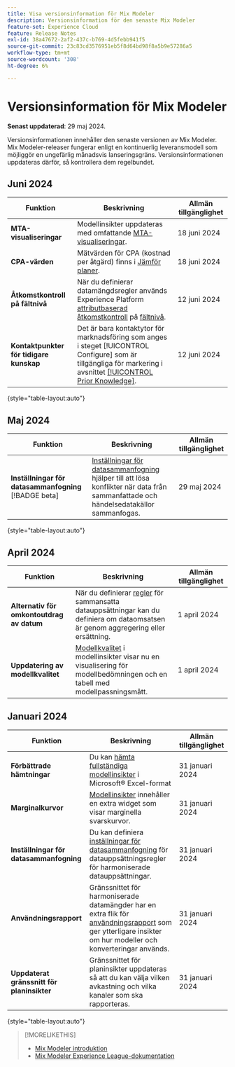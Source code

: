 ```yaml
---
title: Visa versionsinformation för Mix Modeler
description: Versionsinformation för den senaste Mix Modeler
feature-set: Experience Cloud
feature: Release Notes
exl-id: 38a47672-2af2-437c-b769-4d5febb941f5
source-git-commit: 23c83cd3576951eb5f8d64bd98f8a5b9e57286a5
workflow-type: tm+mt
source-wordcount: '308'
ht-degree: 6%

---
```


# Versionsinformation för Mix Modeler

**Senast uppdaterad**: 29 maj 2024.

Versionsinformationen innehåller den senaste versionen av Mix Modeler. Mix Modeler-releaser fungerar enligt en kontinuerlig leveransmodell som möjliggör en ungefärlig månadsvis lanseringsgräns. Versionsinformationen uppdateras därför, så kontrollera dem regelbundet.

## Juni 2024

| Funktion | Beskrivning | Allmän tillgänglighet |
|---|---|---|
| **MTA-visualiseringar** | Modellinsikter uppdateras med omfattande [MTA-visualiseringar](../models/insights.md#attribution). | 18 juni 2024 |
| **CPA-värden** | Mätvärden för CPA (kostnad per åtgärd) finns i [Jämför planer](../plans/compare.md). | 18 juni 2024 |
| **Åtkomstkontroll på fältnivå** | När du definierar datamängdsregler används Experience Platform [attributbaserad åtkomstkontroll](https://experienceleague.adobe.com/en/docs/experience-platform/access-control/abac/overview) på [fältnivå](../harmonize-data/dataset-rules.md#field-level-access-control). | 12 juni 2024 |
| **Kontaktpunkter för tidigare kunskap** | Det är bara kontaktytor för marknadsföring som anges i steget [!UICONTROL Configure] som är tillgängliga för markering i avsnittet [[!UICONTROL Prior Knowledge]](../models/create.md). | 12 juni 2024 |

{style="table-layout:auto"}

## Maj 2024

| Funktion | Beskrivning | Allmän tillgänglighet |
|---|---|---|
| **Inställningar för datasammanfogning** [!BADGE beta] | [Inställningar för datasammanfogning](../harmonize-data/dataset-rules.md#data-merge-preferences) hjälper till att lösa konflikter när data från sammanfattade och händelsedatakällor sammanfogas. | 29 maj 2024 |

{style="table-layout:auto"}




## April 2024

| Funktion | Beskrivning | Allmän tillgänglighet |
|---|---|---|
| **Alternativ för omkontoutdrag av datum** | När du definierar [regler](../harmonize-data/dataset-rules.md) för sammansatta datauppsättningar kan du definiera om dataomsatsen är genom aggregering eller ersättning. | 1 april 2024 |
| **Uppdatering av modellkvalitet** | [Modellkvalitet](/help/models/insights.md) i modellinsikter visar nu en visualisering för modellbedömningen och en tabell med modellpassningsmått. | 1 april 2024 |


## Januari 2024

| Funktion | Beskrivning | Allmän tillgänglighet |
|---|---|---|
| **Förbättrade hämtningar** | Du kan [hämta fullständiga modellinsikter](../models/insights.md) i Microsoft® Excel-format | 31 januari 2024 |
| **Marginalkurvor** | [Modellinsikter](../models/insights.md) innehåller en extra widget som visar marginella svarskurvor. | 31 januari 2024 |
| **Inställningar för datasammanfogning** | Du kan definiera [inställningar för datasammanfogning](../harmonize-data/dataset-rules.md#data-merge-preferences) för datauppsättningsregler för harmoniserade datauppsättningar. | 31 januari 2024 |
| **Användningsrapport** | Gränssnittet för harmoniserade datamängder har en extra flik för [användningsrapport](../harmonize-data/usage-report.md) som ger ytterligare insikter om hur modeller och konverteringar används. | 31 januari 2024 |
| **Uppdaterat gränssnitt för planinsikter** | Gränssnittet för planinsikter uppdateras så att du kan välja vilken avkastning och vilka kanaler som ska rapporteras. | 31 januari 2024 |

{style="table-layout:auto"}


>[!MORELIKETHIS]
>
>* [Mix Modeler introduktion](https://business.adobe.com/products/experience-platform/planning-and-measurement.html)
>* [Mix Modeler Experience League-dokumentation](https://experienceleague.adobe.com/en/docs/mix-modeler)
